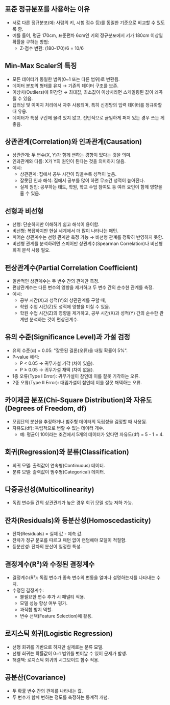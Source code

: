 
## **표준 정규분포를 사용하는 이유**
- 서로 다른 정규분포(예: 사람의 키, 시험 점수 등)를 동일한 기준으로 비교할 수 있도록 함.
- 예를 들어, 평균 170cm, 표준편차 6cm인 키의 정규분포에서 키가 180cm 이상일 확률을 구하는 방법:
  - Z-점수 변환: (180-170)/6 = 10/6

## **Min-Max Scaler의 특징**
- 모든 데이터가 동일한 범위(0~1 또는 다른 범위)로 변환됨.
- 데이터 분포의 형태를 유지 → 기존의 데이터 구조를 보존.
- 이상치(Outliers)에 민감함 → 최대값, 최소값이 이상치라면 스케일링된 값이 왜곡될 수 있음.
- 딥러닝 및 이미지 처리에서 자주 사용되며, 특히 신경망의 입력 데이터를 정규화할 때 유용.
- 데이터가 특정 구간에 몰려 있지 않고, 전반적으로 균일하게 퍼져 있는 경우 쓰는 게 좋음.

## **상관관계(Correlation)와 인과관계(Causation)**
- 상관관계: 두 변수(X, Y)가 함께 변하는 경향이 있다는 것을 의미.
- 인과관계와 다름: X가 Y의 원인이 된다는 것을 의미하지 않음.
- 예시:
  - 상관관계: 집에서 공부 시간이 많을수록 성적이 높음.
  - 잘못된 인과 해석: 집에서 공부를 많이 하면 무조건 성적이 높아진다.
  - 실제 원인: 공부하는 태도, 학원, 학교 수업 참여도 등 여러 요인이 함께 영향을 줄 수 있음.

## **선형과 비선형**
- 선형: 단순하지만 이해하기 쉽고 해석이 용이함.
- 비선형: 복잡하지만 현실 세계에서 더 많이 나타나는 패턴.
- 피어슨 상관계수는 선형 관계만 측정 가능 → 비선형 관계를 정확히 반영하지 못함.
- 비선형 관계를 분석하려면 스피어만 상관계수(Spearman Correlation)나 비선형 회귀 분석 사용 필요.

## **편상관계수(Partial Correlation Coefficient)**
- 일반적인 상관계수는 두 변수 간의 관계만 측정.
- 편상관계수는 다른 변수의 영향을 제거하고 두 변수 간의 순수한 관계를 측정.
- 예시:
  - 공부 시간(X)과 성적(Y)의 상관관계를 구할 때,
  - 학원 수업 시간(Z)도 성적에 영향을 미칠 수 있음.
  - 학원 수업 시간(Z)의 영향을 제거하고, 공부 시간(X)과 성적(Y) 간의 순수한 관계만 분석하는 것이 편상관계수.

## **유의 수준(Significance Level)과 가설 검정**
- 유의 수준(α) = 0.05: "잘못된 결론(오류)을 내릴 확률이 5%".
- P-value 해석:
  - P < 0.05 → 귀무가설 기각 (차이 있음).
  - P ≥ 0.05 → 귀무가설 채택 (차이 없음).
- 1종 오류(Type I Error): 귀무가설이 참인데 이를 잘못 기각하는 오류.
- 2종 오류(Type II Error): 대립가설이 참인데 이를 잘못 채택하는 오류.

## **카이제곱 분포(Chi-Square Distribution)와 자유도(Degrees of Freedom, df)**
- 모집단의 분산을 추정하거나 범주형 데이터의 독립성을 검정할 때 사용됨.
- 자유도(df): 독립적으로 변할 수 있는 데이터 개수.
  - 예: 평균이 10이라는 조건에서 5개의 데이터가 있다면 자유도(df) = 5 - 1 = 4.

## **회귀(Regression)와 분류(Classification)**
- 회귀 모델: 출력값이 연속형(Continuous) 데이터.
- 분류 모델: 출력값이 범주형(Categorical) 데이터.

## **다중공선성(Multicollinearity)**
- 독립 변수들 간의 상관관계가 높은 경우 회귀 모델 성능 저하 가능.

## **잔차(Residuals)와 등분산성(Homoscedasticity)**
- 잔차(Residuals) = 실제 값 - 예측 값.
- 잔차가 정규 분포를 따르고 패턴 없이 랜덤해야 모델이 적절함.
- 등분산성: 잔차의 분산이 일정한 특성.

## **결정계수(R²)와 수정된 결정계수**
- 결정계수(R²): 독립 변수가 종속 변수의 변동을 얼마나 설명하는지를 나타내는 수치.
- 수정된 결정계수:
  - 불필요한 변수 추가 시 패널티 적용.
  - 모델 성능 향상 여부 평가.
  - 과적합 방지 역할.
  - 변수 선택(Feature Selection)에 활용.

## **로지스틱 회귀(Logistic Regression)**
- 선형 회귀를 기반으로 하지만 실제로는 분류 모델.
- 선형 회귀는 확률값이 0~1 범위를 벗어날 수 있어 문제가 발생.
- 해결책: 로지스틱 회귀의 시그모이드 함수 적용.

## **공분산(Covariance)**
- 두 확률 변수 간의 관계를 나타내는 값.
- 두 변수가 함께 변하는 정도를 측정하는 통계적 개념.